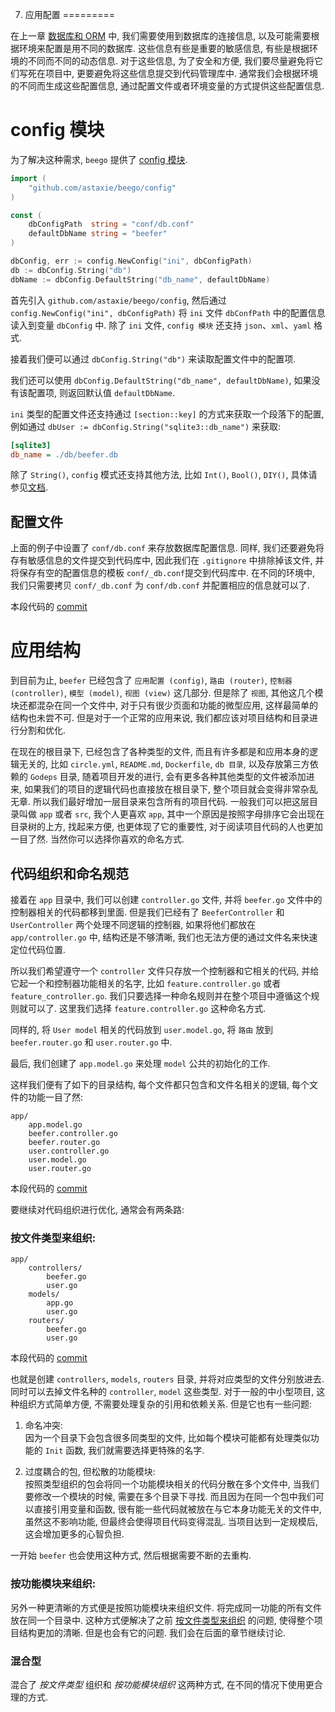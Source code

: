 7. 应用配置
=========

在上一章 [数据库和 ORM](06.数据库.md) 中, 我们需要使用到数据库的连接信息, 以及可能需要根据环境来配置是用不同的数据库. 
这些信息有些是重要的敏感信息, 有些是根据环境的不同而不同的动态信息. 
对于这些信息, 为了安全和方便, 我们要尽量避免将它们写死在项目中, 更要避免将这些信息提交到代码管理库中.
通常我们会根据环境的不同而生成这些配置信息, 通过配置文件或者环境变量的方式提供这些配置信息.

# config 模块

为了解决这种需求, `beego` 提供了 [config 模块][1].

```go
import (
    "github.com/astaxie/beego/config"
)

const (
	dbConfigPath  string = "conf/db.conf"
    defaultDbName string = "beefer"
)

dbConfig, err := config.NewConfig("ini", dbConfigPath)
db := dbConfig.String("db")
dbName := dbConfig.DefaultString("db_name", defaultDbName)
```

首先引入 `github.com/astaxie/beego/config`, 然后通过 `config.NewConfig("ini", dbConfigPath)` 将 `ini` 文件 `dbConfPath` 中的配置信息读入到变量 `dbConfig` 中.
除了 `ini` 文件, `config 模块` 还支持 `json`、`xml`、`yaml` 格式.

接着我们便可以通过 `dbConfig.String("db")` 来读取配置文件中的配置项. 

我们还可以使用 `dbConfig.DefaultString("db_name", defaultDbName)`, 如果没有该配置项, 则返回默认值 `defaultDbName`.

`ini` 类型的配置文件还支持通过 `[section::key]` 的方式来获取一个段落下的配置, 例如通过 `dbUser := dbConfig.String("sqlite3::db_name")` 来获取:
  
```ini
[sqlite3]
db_name = ./db/beefer.db
```

除了 `String()`, `config` 模式还支持其他方法, 比如 `Int()`, `Bool()`, `DIY()`, 具体请参见[文档][1].

## 配置文件

上面的例子中设置了 `conf/db.conf` 来存放数据库配置信息. 
同样, 我们还要避免将存有敏感信息的文件提交到代码库中, 因此我们在 `.gitignore` 中排除掉该文件, 并将保存有空的配置信息的模板 `conf/_db.conf`提交到代码库中.
在不同的环境中, 我们只需要拷贝 `conf/_db.conf` 为 `conf/db.conf` 并配置相应的信息就可以了.

本段代码的 [commit][2]

# 应用结构

到目前为止, `beefer` 已经包含了 `应用配置 (config)`, `路由 (router)`, `控制器 (controller)`, `模型 (model)`, `视图 (view)` 这几部分.
但是除了 `视图`, 其他这几个模块还都混杂在同一个文件中, 对于只有很少页面和功能的微型应用, 这样最简单的结构也未尝不可. 但是对于一个正常的应用来说, 我们都应该对项目结构和目录进行分割和优化.

在现在的根目录下, 已经包含了各种类型的文件, 而且有许多都是和应用本身的逻辑无关的, 比如 `circle.yml`, `README.md`, `Dockerfile`, `db 目录`, 以及存放第三方依赖的 `Godeps` 目录, 随着项目开发的进行, 
会有更多各种其他类型的文件被添加进来, 如果我们的项目的逻辑代码也直接放在根目录下, 整个项目就会变得非常杂乱无章. 所以我们最好增加一层目录来包含所有的项目代码. 一般我们可以把这层目录叫做 `app` 或者 `src`,
我个人更喜欢 `app`, 其中一个原因是按照字母排序它会出现在目录树的上方, 找起来方便, 也更体现了它的重要性, 对于阅读项目代码的人也更加一目了然. 当然你可以选择你喜欢的命名方式.

## 代码组织和命名规范

接着在 `app` 目录中, 我们可以创建 `controller.go` 文件, 并将 `beefer.go` 文件中的控制器相关的代码都移到里面. 
但是我们已经有了 `BeeferController` 和 `UserController` 两个处理不同逻辑的控制器, 如果将他们都放在 `app/controller.go` 中, 结构还是不够清晰, 我们也无法方便的通过文件名来快速定位代码位置. 

所以我们希望遵守一个 `controller` 文件只存放一个控制器和它相关的代码, 并给它起一个和控制器功能相关的名字, 比如 `feature.controller.go` 或者 `feature_controller.go`. 
我们只要选择一种命名规则并在整个项目中遵循这个规则就可以了. 这里我们选择 `feature.controller.go` 这种命名方式.

同样的, 将 `User model` 相关的代码放到 `user.model.go`, 将 `路由` 放到 `beefer.router.go` 和 `user.router.go` 中.
 
最后, 我们创建了 `app.model.go` 来处理 `model` 公共的初始化的工作.

这样我们便有了如下的目录结构, 每个文件都只包含和文件名相关的逻辑, 每个文件的功能一目了然:

```
app/
    app.model.go
    beefer.controller.go
    beefer.router.go
    user.controller.go
    user.model.go
    user.router.go
```

本段代码的 [commit][3]

要继续对代码组织进行优化, 通常会有两条路:

### 按文件类型来组织: <a name="folders-by-type"></a>

```
app/
    controllers/
        beefer.go
        user.go
    models/
        app.go
        user.go
    routers/
        beefer.go
        user.go
```

本段代码的 [commit][4]

也就是创建 `controllers`, `models`, `routers` 目录, 并将对应类型的文件分别放进去. 同时可以去掉文件名种的 `controller`, `model` 这些类型.
对于一般的中小型项目, 这种组织方式简单方便, 不需要处理复杂的引用和依赖关系. 但是它也有一些问题:

1. 命名冲突:  
因为一个目录下会包含很多同类型的文件, 比如每个模块可能都有处理类似功能的 `Init` 函数, 我们就需要选择更特殊的名字.

2. 过度耦合的包,  但松散的功能模块:  
按照类型组织的包会将同一个功能模块相关的代码分散在多个文件中, 当我们要修改一个模块的时候, 需要在多个目录下寻找.
而且因为在同一个包中我们可以直接引用变量和函数, 很有能一些代码就被放在与它本身功能无关的文件中, 虽然这不影响功能, 但最终会使得项目代码变得混乱.
当项目达到一定规模后, 这会增加更多的心智负担.

一开始 `beefer` 也会使用这种方式, 然后根据需要不断的去重构. 

### 按功能模块来组织:

另外一种更清晰的方式便是按照功能模块来组织文件. 将完成同一功能的所有文件放在同一个目录中.
这种方式便解决了之前 [按文件类型来组织](#folders-by-type) 的问题, 使得整个项目结构更加的清晰. 但是也会有它的问题. 我们会在后面的章节继续讨论.

### 混合型

混合了 *按文件类型* 组织和 *按功能模块组织* 这两种方式, 在不同的情况下使用更合理的方式.

[1]: http://beego.me/docs/module/config.md
[2]: https://github.com/lei-cao/beefer/commit/7838f5cc742383fd0ddab5cd2eaa979a480e607c
[3]: https://github.com/lei-cao/beefer/commit/f0a8ab1aae08927fd6a219b212eef1251da74ad8
[4]: https://github.com/lei-cao/beefer/commit/c6a9b067c52b21199d7c2d5a19fc196c89187d74
